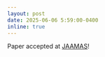 ```yaml
---
layout: post
date: 2025-06-06 5:59:00-0400
inline: true
---
```


Paper accepted at [JAAMAS](https://link.springer.com/journal/10458)!
